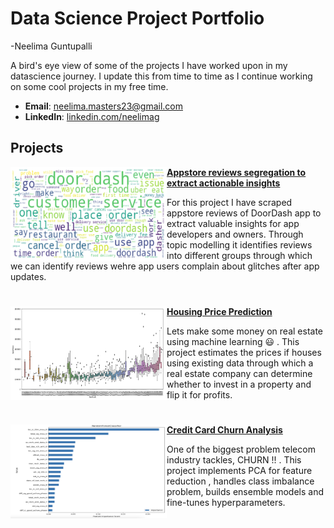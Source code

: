 # Data Science Project Portfolio 
  -Neelima Guntupalli



A bird's eye view of some of the projects I have worked upon in my datascience journey. I update this from time to time as I continue working on some cool projects in my free time.

- **Email**: [neelima.masters23@gmail.com](neelima.masters23@gmail.com)
- **LinkedIn**: [linkedin.com/neelimag](https://www.linkedin.com/in/neelimag/)

## Projects

<img align="left" width="250" height="150" src="https://github.com/neel-machine/Portfolio/blob/main/Images/wordcloud.png"> **[Appstore reviews segregation to extract actionable insights]([https://github.com/neel-machine/LDA_Topic_Modelling])**

For this project I have scraped appstore reviews of DoorDash app to extract valuable insights for app developers and owners. Through topic modelling it identifies reviews into different groups through which we can identify reviews wehre app users complain about  glitches after app updates.


#

<img align="left" width="250" height="150" src="https://github.com/neel-machine/Portfolio/blob/main/Images/housing_prices.png"> **[Housing Price Prediction]([https://github.com/neel-machine/Housing_prices_prediction])**

Lets make some money on real estate using machine learning :smiley:	. This project estimates the prices if houses using existing data through which a real estate company can determine whether to invest in a property and flip it for profits.


#

<img align="left" width="250" height="150" src="https://github.com/neel-machine/Portfolio/blob/main/Images/credit_card.png"> **[Credit Card Churn Analysis]([https://github.com/neel-machine/Churn-analysis-and-prediction/blob/main/telecom_churn_case_study.ipynb])**

One of the biggest problem telecom industry tackles, CHURN !! . This project implements PCA for feature reduction , handles class imbalance problem, builds ensemble models and fine-tunes hyperparameters.









